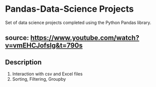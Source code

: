 # Pandas-Data-Science Projects
Set of data science projects completed using the Python Pandas library.

## source:  https://www.youtube.com/watch?v=vmEHCJofslg&t=790s

## Description
1. Interaction with csv and Excel files
2. Sorting, Filtering, Groupby
